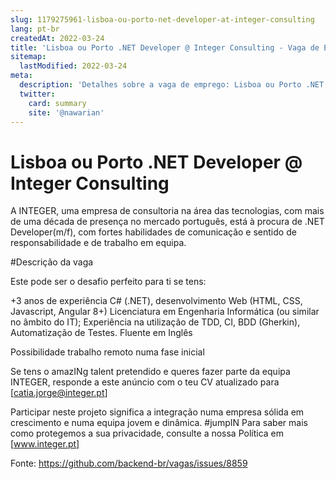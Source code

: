 ```yaml
---
slug: 1179275961-lisboa-ou-porto-net-developer-at-integer-consulting
lang: pt-br
createdAt: 2022-03-24
title: 'Lisboa ou Porto .NET Developer @ Integer Consulting - Vaga de Emprego'
sitemap:
  lastModified: 2022-03-24
meta:
  description: 'Detalhes sobre a vaga de emprego: Lisboa ou Porto .NET Developer @ Integer Consulting'
  twitter:
    card: summary
    site: '@nawarian'
---
```


# Lisboa ou Porto .NET Developer @ Integer Consulting

A INTEGER, uma empresa de consultoria na área das tecnologias, com mais de uma década de presença no mercado português, está à procura de .NET Developer(m/f), com fortes habilidades de comunicação e sentido de responsabilidade e de trabalho em equipa.

#Descrição da vaga

Este pode ser o desafio perfeito para ti se tens:

+3 anos de experiência C# (.NET), desenvolvimento Web (HTML, CSS, Javascript, Angular 8+)
Licenciatura em Engenharia Informática (ou similar no âmbito do IT);
Experiência na utilização de TDD, CI, BDD (Gherkin), Automatização de Testes.
Fluente em Inglês

Possibilidade trabalho remoto numa fase inicial

Se tens o amazINg talent pretendido e queres fazer parte da equipa INTEGER, responde a este anúncio com o teu CV atualizado para [catia.jorge@integer.pt]

Participar neste projeto significa a integração numa empresa sólida em crescimento e numa equipa jovem e dinâmica. #jumpIN
Para saber mais como protegemos a sua privacidade, consulte a nossa Política em [www.integer.pt]


Fonte: https://github.com/backend-br/vagas/issues/8859
